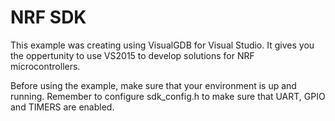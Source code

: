 # NRF SDK

This example was creating using VisualGDB for Visual Studio.
It gives you the oppertunity to use VS2015 to develop solutions for NRF microcontrollers.

Before using the example, make sure that your environment is up and running.
Remember to configure sdk_config.h to make sure that UART, GPIO and TIMERS are enabled.
